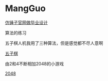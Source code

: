 # MangGuo

[仿锤子官网做毕业设计](https://cnyball.github.io/MangGuo/graduation/diploma/index.html)

算法的练习

五子棋人机我用了三种算法，但是感觉都不尽人意啊

[五子棋](https://cnyball.github.io/MangGuo/graduation/fine/index.html)

由2和4不断相加2048的小游戏

[2048](https://cnyball.github.io/MangGuo/graduation/2048/index.html)